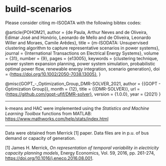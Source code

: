 # build-scenarios

Please consider citing m-ISODATA with the following bibtex codes: 

@article{POHOM21,
author = {de Paula, Arthur Neves and de Oliveira, Edimar José and Honório, Leonardo de Mello and de Oliveira, Leonardo Willer and Moraes, Camile Arêdes},
title = {m-ISODATA: Unsupervised clustering algorithm to capture representative scenarios in power systems},
journal = {International Transactions on Electrical Energy Systems},
volume = {31},
number = {9},
pages = {e13005},
keywords = {clustering technique, power system expansion planning, power system simulation, probabilistic optimal power flow, renewable energy integration, scenario generation},
doi = {https://doi.org/10.1002/2050-7038.13005},
} 

@misc{GOPT_-_Optimization_Group_DMR-SOLVER_2021,
author = {{GOPT - Optimization Group}},
month = {12},
title = {{DMR-SOLVER}},
url = {https://github.com/gopt-ufjf/DMR-solver},
version = {1.0.0},
year = {2021}
}

----
k-means and HAC were implemented using the *Statistics and Machine Learning Toolbox* functions from MATLAB:
https://www.mathworks.com/help/stats/index.html

----
Data were obtained from Merrick [1] paper. Data files are in p.u. of bus demand or capacity of generation.

[1] James H. Merrick, *On representation of temporal variability in electricity capacity planning models*, Energy Economics, Vol. 59, 2016, pp. 261-274, https://doi.org/10.1016/j.eneco.2016.08.001.
